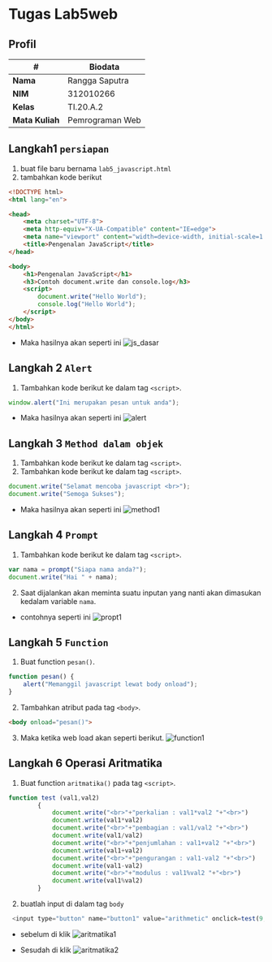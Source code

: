 # Tugas Lab5web
## Profil

| #               | Biodata             |
| --------------- | ------------------- |
| **Nama**        | Rangga Saputra |
| **NIM**         | 312010266           |
| **Kelas**       | TI.20.A.2           |
| **Mata Kuliah** | Pemrograman Web     |

## Langkah1 `persiapan`
1. buat file baru bernama `lab5_javascript.html`
2. tambahkan kode berikut
```html
<!DOCTYPE html>
<html lang="en">

<head>
    <meta charset="UTF-8">
    <meta http-equiv="X-UA-Compatible" content="IE=edge">
    <meta name="viewport" content="width=device-width, initial-scale=1.0">
    <title>Pengenalan JavaScript</title>
</head>

<body>
    <h1>Pengenalan JavaScript</h1>
    <h3>Contoh document.write dan console.log</h3>
    <script>
        document.write("Hello World");
        console.log("Hello World");
    </script>
</body>
</html>
```
* Maka hasilnya akan seperti ini
![js_dasar](img/javascript1.png)

## Langkah 2 `Alert`
1. Tambahkan kode berikut ke dalam tag `<script>`.

```javascript
window.alert("Ini merupakan pesan untuk anda");
```
* Maka hasilnya akan seperti ini
![alert](img/alert1.png)

## Langkah 3 `Method dalam objek`
1. Tambahkan kode berikut ke dalam tag `<script>`.
2. Tambahkan kode berikut ke dalam tag `<script>`.

```javascript
document.write("Selamat mencoba javascript <br>");
document.write("Semoga Sukses");
```
* Maka hasilnya akan seperti ini
![method1](img/method.png)

## Langkah 4 `Prompt`
1. Tambahkan kode berikut ke dalam tag `<script>`.

```javascript
var nama = prompt("Siapa nama anda?");
document.write("Hai " + nama);
```

2. Saat dijalankan akan meminta suatu inputan yang nanti akan dimasukan kedalam variable `nama`.
* contohnya seperti ini
![propt1](img/propt1.png)

## Langkah 5 `Function`
1. Buat function `pesan()`.

```javascript
function pesan() {
    alert("Memanggil javascript lewat body onload");
}
```

2. Tambahkan atribut pada tag `<body>`.

```html
<body onload="pesan()">
```

3. Maka ketika web load akan seperti berikut.
![function1](img/function1.png)

## Langkah 6 Operasi Aritmatika
1. Buat function `aritmatika()` pada tag `<script>`.
```javascript
function test (val1,val2)
        {
            document.write("<br>"+"perkalian : val1*val2 "+"<br>")
            document.write(val1*val2)
            document.write("<br>"+"pembagian : val1/val2 "+"<br>")
            document.write(val1/val2)
            document.write("<br>"+"penjumlahan : val1+val2 "+"<br>")
            document.write(val1+val2)
            document.write("<br>"+"pengurangan : val1-val2 "+"<br>")
            document.write(val1-val2)
            document.write("<br>"+"modulus : val1%val2 "+"<br>")
            document.write(val1%val2)
        }
```
2. buatlah input di dalam tag `body`
```javascript
 <input type="button" name="button1" value="arithmetic" onclick=test(9,4)>
```
* sebelum di klik
![aritmatika1](img/aritmatika1.png)

* Sesudah di klik
![aritmatika2](img/aritmatika2.png)